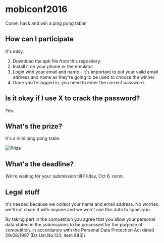 # mobiconf2016
Come, hack and win a ping pong table!

## How can I participate

It's easy.

1. Download the apk file from this repository.
2. Install it on your phone or the emulator
3. Login with your email and name - it's important to put your valid email address and name as they're going to be used to choose the winner.
4. Once you're logged in, you need to enter the correct password.

## Is it okay if I use X to crack the password?

Yes.

## What's the prize?

It's a mini ping pong table.

![Prize](http://i.ebayimg.com/images/g/AtMAAOxycgVTgyef/s-l400.jpg)

## What's the deadline?

We're waiting for your submission till Friday, Oct 6, noon.

## Legal stuff

It's needed because we collect your name and email address. No worries, we'll not share it with anyone and we won't use this data to spam you.

By taking part in the competition you agree that you allow your personal data stated in the submissions to be processed for the purpose of competition, in accordance with the Personal Data Protection Act dated 29/08/1997 (Dz.Ust.No.133, item 883)\
